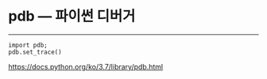 # pdb — 파이썬 디버거

--------------------------------------------------
~~~
import pdb;
pdb.set_trace()
~~~

https://docs.python.org/ko/3.7/library/pdb.html